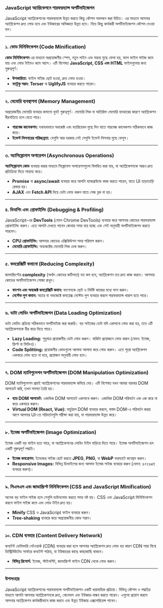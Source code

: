 ### **JavaScript অ্যাপ্লিকেশনে পারফরম্যান্স অপটিমাইজেশন**

JavaScript অ্যাপ্লিকেশনের পারফরম্যান্স উন্নত করতে কিছু কৌশল অবলম্বন করা উচিত। এর মাধ্যমে আপনার অ্যাপ্লিকেশন দ্রুত লোড হবে এবং ইউজারের অভিজ্ঞতা উন্নত হবে। নিচে কিছু কার্যকরী অপটিমাইজেশন কৌশল দেওয়া হল।

---

### **১. কোড মিনিফিকেশন (Code Minification)**

**কোড মিনিফিকেশন** এর মাধ্যমে অপ্রয়োজনীয় স্পেস, নতুন লাইন এবং মন্তব্য মুছে ফেলা হয়, ফলে ফাইল সাইজ কমে যায় এবং লোড টাইমও কমে আসে। এটি বিশেষত **JavaScript, CSS এবং HTML** ফাইলগুলোর জন্য গুরুত্বপূর্ণ।

- **উপকারিতা:** ফাইল সাইজ ছোট হওয়া, দ্রুত লোড হওয়া।  
- **যতটুকু সম্ভব:** **Terser** বা **UglifyJS** ব্যবহার করতে পারেন।

---

### **২. মেমোরি ব্যবস্থাপনা (Memory Management)**

অপ্রয়োজনীয় মেমোরি ব্যবহার কমানো খুবই গুরুত্বপূর্ণ। মেমোরি লিক বা অতিরিক্ত মেমোরি ব্যবহারের কারণে অ্যাপ্লিকেশন ধীরগতিতে চলে যেতে পারে।

- **গারবেজ কালেকশন:** যথাযথভাবে অবজেক্ট এবং ভ্যারিয়েবল মুছে দিন যাতে গারবেজ কালেকশন সঠিকভাবে কাজ করে।
- **ইভেন্ট লিসনারের পরিচ্ছন্নতা:** যেগুলি আর দরকার নেই সেগুলি ইভেন্ট লিসনার মুছে ফেলুন।

---

### **৩. অ্যাসিঙ্ক্রোনাস অপারেশন (Asynchronous Operations)**

**অ্যাসিঙ্ক্রোনাস কোড** ব্যবহার করার মাধ্যমে সিঙ্ক্রোনাস অপারেশনগুলো বিলম্বিত করা যায়, যা অ্যাপ্লিকেশনকে আরও দ্রুত প্রতিক্রিয়া দিতে সাহায্য করে। 

- **Promise** বা **async/await** ব্যবহার করে আপনি ব্যাকগ্রাউন্ডে কাজ করতে পারেন, যাতে UI তাড়াতাড়ি রেন্ডার হয়।
- **AJAX** এবং **Fetch API** দিয়ে ডেটা লোড করুন যাতে পেজ ব্লক না হয়।

---

### **৪. ডিবাগিং এবং প্রোফাইলিং (Debugging & Profiling)**

JavaScript-এর **DevTools** (যেমন Chrome DevTools) ব্যবহার করে আপনার কোডের পারফরম্যান্স প্রোফাইলিং করুন। এতে আপনি দেখতে পাবেন কোথায় সময় ব্যয় হচ্ছে এবং সেই অনুযায়ী অপটিমাইজেশন করতে পারবেন।

- **CPU প্রোফাইলিং:** আপনার কোডের এক্সিকিউশন সময় পরিমাপ করুন।  
- **মেমোরি প্রোফাইলিং:** অবজেক্টের মেমোরি লিক চেক করুন।

---

### **৫. কমপ্লেক্সিটি কমানো (Reducing Complexity)**

জাভাস্ক্রিপ্টের **complexity** (অর্থাৎ কোডের জটিলতা) যত কম হবে, অ্যাপ্লিকেশন তত দ্রুত কাজ করবে। আপনার কোডের অপটিমাইজেশন সোজা রাখুন।

- **ফাংশন এবং অবজেক্ট কমপ্লেক্সিটি কমান:** ফাংশনকে ছোট ও নির্দিষ্ট কাজের মধ্যে ভাগ করুন।
- **নেস্টেড লুপ কমান:** অ্যারে বা অবজেক্টে কমপ্লেক্স নেস্টেড লুপ ব্যবহার করলে পারফরম্যান্স খারাপ হতে পারে।

---

### **৬. ডাটা লোডিং অপটিমাইজেশন (Data Loading Optimization)**

ডাটা লোডিং প্রক্রিয়া সঠিকভাবে অপটিমাইজ করা জরুরি। বড় সাইজের ডেটা যদি একসাথে লোড করা হয়, তবে এটি অ্যাপ্লিকেশনকে ধীর করে দিতে পারে।

- **Lazy Loading:** শুধুমাত্র প্রয়োজনীয় ডেটা লোড করুন। বাকিটা প্রয়োজনে লোড করুন (যেমন: ইমেজ, স্ক্রিপ্ট বা ভিডিও)।
- **Code Splitting:** প্রয়োজনীয় কোডগুলো আলাদা আলাদা করে লোড করুন। এতে পুরো অ্যাপ্লিকেশন একবারে লোড হতে না হয়ে, প্রয়োজন অনুযায়ী লোড হবে।

---

### **৭. DOM ম্যানিপুলেশন অপটিমাইজেশন (DOM Manipulation Optimization)**

DOM ম্যানিপুলেশন প্রায়ই অ্যাপ্লিকেশনের পারফরম্যান্স কমিয়ে দেয়। এটি বিশেষত যখন আমরা বারবার DOM আপডেট করি, তখন সমস্যা তৈরি হয়।

- **ব্যাচ DOM আপডেট:** একাধিক DOM আপডেট একসাথে করুন। একাধিক DOM পরিবর্তন এক এক করে না করে একবারে করুন।
- **Virtual DOM (React, Vue):** ভার্চুয়াল DOM ব্যবহার করলে, বাস্তব DOM-এ পরিবর্তন করার আগে আপনার UI-তে পরিবর্তনগুলি পরীক্ষা করা যায়, যা পারফরম্যান্স উন্নত করে।

---

### **৮. ইমেজ অপটিমাইজেশন (Image Optimization)**

ইমেজ একটি বড় ফাইল হতে পারে, যা অ্যাপ্লিকেশনের লোডিং টাইম বাড়িয়ে দিতে পারে। ইমেজ অপটিমাইজেশন হল একটি গুরুত্বপূর্ণ পদ্ধতি।

- **ইমেজ কমপ্রেশন:** ইমেজের সাইজ ছোট করতে **JPEG**, **PNG**, বা **WebP** ফরম্যাটে কম্প্রেস করুন।
- **Responsive Images:** বিভিন্ন ডিভাইসের জন্য আলাদা ইমেজ সাইজ ব্যবহার করুন (যেমন: `srcset` ব্যবহার করুন)।

---

### **৯. সিএসএস এবং জাভাস্ক্রিপ্ট মিনিফিকেশন (CSS and JavaScript Minification)**

অনেক বড় ফাইল সাইজ হলে সেগুলি ডাউনলোড করতে সময় নষ্ট হয়। CSS এবং JavaScript মিনিফিকেশন করলে ফাইল সাইজ কমে এবং লোড টাইম দ্রুত হয়।

- **Minify** CSS ও JavaScript ফাইল ব্যবহার করুন।
- **Tree-shaking** ব্যবহার করে অপ্রয়োজনীয় কোড সরান।

---

### **১০. CDN ব্যবহার (Content Delivery Network)**

কনটেন্ট ডেলিভারি নেটওয়ার্ক (CDN) ব্যবহার করা হলে আপনার অ্যাপ্লিকেশন দ্রুত লোড হয় কারণ CDN সারা বিশ্বে ডিস্ট্রিবিউটেড সার্ভারে কনটেন্ট পাঠায়, যা ইউজারের কাছে কাছাকাছি থাকবে।

- **বিভিন্ন রিসোর্স:** ইমেজ, স্টাইলশিট, জাভাস্ক্রিপ্ট ফাইল CDN থেকে লোড করুন।

---

### **উপসংহার**

JavaScript অ্যাপ্লিকেশনের পারফরম্যান্স অপটিমাইজেশন একটি ধারাবাহিক প্রক্রিয়া। বিভিন্ন কৌশল ও পদ্ধতির মাধ্যমে আপনি আপনার অ্যাপ্লিকেশনকে দ্রুত, স্কেলেবল এবং ইউজার-বান্ধব করতে পারেন। এগুলো প্রয়োগ করলে আপনার অ্যাপ্লিকেশন কার্যকরীভাবে কাজ করবে এবং উন্নত ইউজার এক্সপেরিয়েন্স পাবেন।